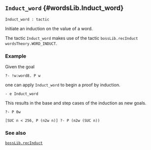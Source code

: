 ## `Induct_word` {#wordsLib.Induct_word}


```
Induct_word : tactic
```



Initiate an induction on the value of a word.


The tactic `Induct_word` makes use of the tactic
`bossLib.recInduct wordsTheory.WORD_INDUCT`.

### Example

Given the goal
    
    ?- !w:word8. P w
    
one can apply `Induct_word` to begin a proof by induction.
    
    - e Induct_word
    
This results in the base and step cases of the induction as new goals.
    
    ?- P 0w
    
    [SUC n < 256, P (n2w n)] ?- P (n2w (SUC n))
    

### See also

[`bossLib.recInduct`](#bossLib.recInduct)

